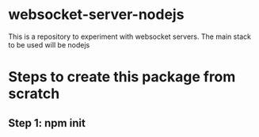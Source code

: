 # websocket-server-nodejs
This is a repository to experiment with websocket servers. The main stack to be used will be nodejs

# Steps to create this package from scratch
## Step 1: npm init
